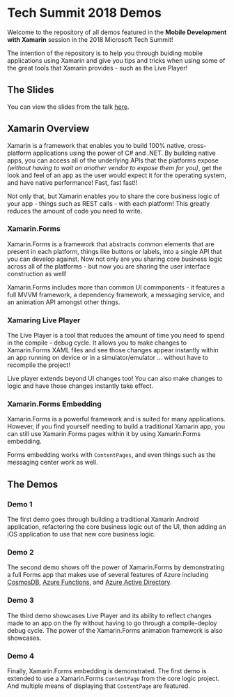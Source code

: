 # Tech Summit 2018 Demos

Welcome to the repository of all demos featured in the __Mobile Development with Xamarin__ session in the 2018 Microsoft Tech Summit!

The intention of the repository is to help you through buiding mobile applications using Xamarin and give you tips and tricks when using some of the great tools that Xamarin provides - such as the Live Player!

## The Slides

You can view the slides from the talk [here](https://www.slideshare.net/MatthewSoucoup/mobile-development-with-xamarin).

## Xamarin Overview

Xamarin is a framework that enables you to build 100% native, cross-platform applications using the power of C# and .NET. By building native apps, you can access all of the underlying APIs that the platforms expose _(without having to wait on another vendor to expose them for you)_,  get the look and feel of an app as the user would expect it for the operating system, and have native performance! Fast, fast fast!!

Not only that, but Xamarin enables you to share the core business logic of your app - things such as REST calls - with each platform! This greatly reduces the amount of code you need to write.

### Xamarin.Forms

Xamarin.Forms is a framework that abstracts common elements that are present in each platform, things like buttons or labels, into a single API that you can develop against. Now not only are you sharing core business logic across all of the platforms - but now you are sharing the user interface construction as well!

Xamarin.Forms includes more than common UI commponents - it features a full MVVM framework, a dependency framework, a messaging service, and an animation API amongst other things.

### Xamaring Live Player

The Live Player is a tool that reduces the amount of time you need to spend in the compile - debug cycle. It allows you to make changes to Xamarin.Forms XAML files and see those changes appear instantly within an app running on device or in a simulator/emulator ... without have to recompile the project!

Live player extends beyond UI changes too! You can also make changes to logic and have those changes instantly take effect.

### Xamarin.Forms Embedding

Xamarin.Forms is a powerful framework and is suited for many applications. However, if you find yourself needing to build a traditional Xamarin app, you can still use Xamarin.Forms pages within it by using Xamarin.Forms embedding.

Forms embedding works with `ContentPages`, and even things such as the messaging center work as well.

## The Demos

### Demo 1

The first demo goes through building a traditional Xamarin Android application, refactoring the core business logic out of the UI, then adding an iOS application to use that new core business logic.

### Demo 2

The second demo shows off the power of Xamarin.Forms by demonstrating a full Forms app that makes use of several features of Azure including [CosmosDB](http://msou.co/bf0), [Azure Functions](https://msou.co/bfz), and [Azure Active Directory](https://msou.co/bfy).

### Demo 3

The third demo showcases Live Player and its ability to reflect changes made to an app on the fly without having to go through a compile-deploy debug cycle. The power of the Xamarin.Forms animation framework is also showcases.

### Demo 4

Finally, Xamarin.Forms embedding is demonstrated. The first demo is extended to use a Xamarin.Forms `ContentPage` from the core logic project. And multiple means of displaying that `ContentPage` are featured.
